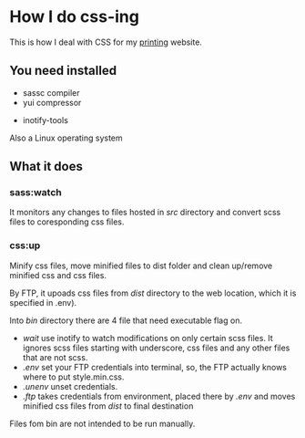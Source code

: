 How I do css-ing
================

This is how I deal with CSS for my [printing](https://www.printuridigital.ro/) website.

## You need installed

- sassc compiler
- yui compressor
* inotify-tools

Also a Linux operating system 

## What it does

### sass:watch

It monitors any changes to files hosted in *src* directory and convert scss files to coresponding css files.

### css:up

Minify css files, move minified files to dist folder and clean up/remove minified css and css files.

By FTP, it upoads css files from *dist* directory to the web location, which it is specified in .env).

Into *bin* directory there are 4 file that need executable flag on.

*    *wait* use inotify to watch modifications on only certain scss files. It ignores scss files starting with underscore, css files and any other files that are not scss.
*    *.env* set your FTP credentials into terminal, so, the FTP actually knows where to put style.min.css.
*    *.unenv* unset credentials.
*    *.ftp* takes credentials from environment, placed there by *.env* and moves minified css files from *dist* to final destination 

Files fom bin are not intended to be run manually.
